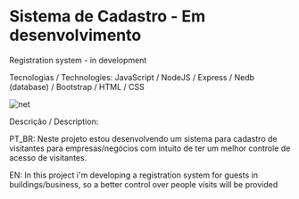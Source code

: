 # Sistema de Cadastro - Em desenvolvimento
Registration system - in development

Tecnologias / Technologies: 
 JavaScript /
 NodeJS / Express /
 Nedb (database) /
 Bootstrap /
 HTML / CSS

![net](https://user-images.githubusercontent.com/99507279/204096817-9d81436d-db8f-48d1-99c5-e9fd3b6f37b5.png)



Descrição / Description:

PT_BR:
Neste projeto estou desenvolvendo um sistema para cadastro de visitantes para empresas/negócios 
com intuito de ter um melhor controle de acesso de visitantes.

EN:
In this project i'm developing a registration system for guests in buildings/business, so a better control over people visits
will be provided





